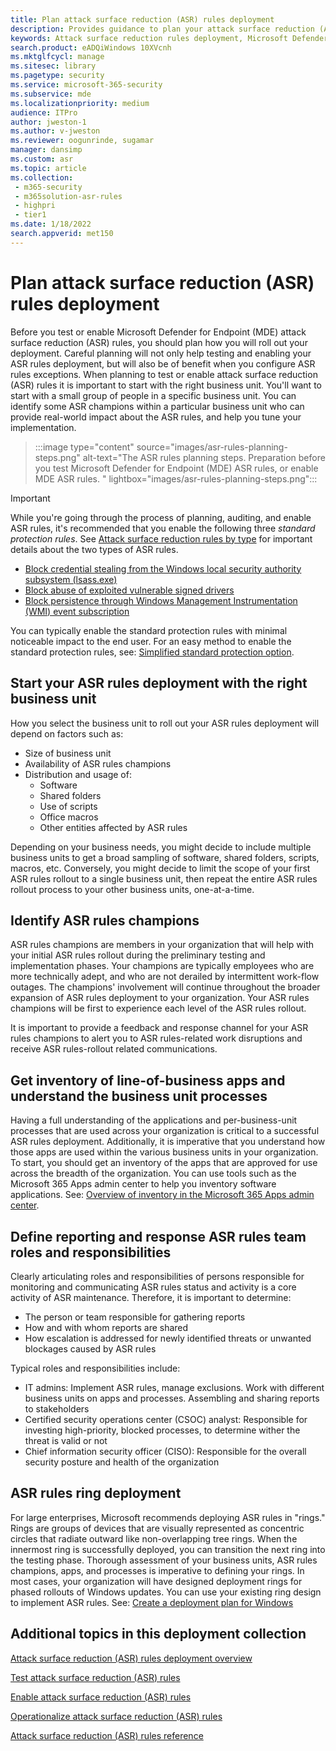 ```yaml
---
title: Plan attack surface reduction (ASR) rules deployment
description: Provides guidance to plan your attack surface reduction (ASR) rules deployment.
keywords: Attack surface reduction rules deployment, Microsoft Defender for Endpoint (MDE) ASR deployment, Defender ASR rules, enable asr rules, configure ASR, host intrusion prevention system, protection rules, anti-exploit rules, anti-exploit, exploit rules, infection prevention rules, Microsoft Defender for Endpoint, configure ASR rules
search.product: eADQiWindows 10XVcnh
ms.mktglfcycl: manage
ms.sitesec: library
ms.pagetype: security
ms.service: microsoft-365-security
ms.subservice: mde
ms.localizationpriority: medium
audience: ITPro
author: jweston-1
ms.author: v-jweston
ms.reviewer: oogunrinde, sugamar
manager: dansimp
ms.custom: asr
ms.topic: article
ms.collection: 
 - m365-security
 - m365solution-asr-rules
 - highpri
 - tier1
ms.date: 1/18/2022
search.appverid: met150
---
```


# Plan attack surface reduction (ASR) rules deployment

Before you test or enable Microsoft Defender for Endpoint (MDE) attack surface reduction (ASR) rules, you should plan how you will roll out your deployment. Careful planning will not only help testing and enabling your ASR rules deployment, but will also be of benefit when you configure ASR rules exceptions. When planning to test or enable attack surface reduction (ASR) rules it is important to start with the right business unit. You'll want to start with a small group of people in a specific business unit. You can identify some ASR champions within a particular business unit who can provide real-world impact about the ASR rules, and help you tune your implementation.

> :::image type="content" source="images/asr-rules-planning-steps.png" alt-text="The ASR rules planning steps. Preparation before you test Microsoft Defender for Endpoint (MDE) ASR rules, or enable MDE ASR rules. " lightbox="images/asr-rules-planning-steps.png":::

> [!IMPORTANT]
>
> While you're going through the process of planning, auditing, and enable ASR rules, it's recommended that you enable the following three _standard protection rules_. See [Attack surface reduction rules by type](attack-surface-reduction-rules-reference.md#attack-surface-reduction-rules-by-type) for important details about the two types of ASR rules.
>
> - [Block credential stealing from the Windows local security authority subsystem (lsass.exe)](attack-surface-reduction-rules-reference.md#block-credential-stealing-from-the-windows-local-security-authority-subsystem)
> - [Block abuse of exploited vulnerable signed drivers](attack-surface-reduction-rules-reference.md#block-abuse-of-exploited-vulnerable-signed-drivers)
> - [Block persistence through Windows Management Instrumentation (WMI) event subscription](attack-surface-reduction-rules-reference.md#block-persistence-through-wmi-event-subscription)
>
> You can typically enable the standard protection rules with minimal noticeable impact to the end user. For an easy method to enable the standard protection rules, see: [Simplified standard protection option](attack-surface-reduction-rules-report.md#simplified-standard-protection-option).

## Start your ASR rules deployment with the right business unit

How you select the business unit to roll out your ASR rules  deployment will depend on factors such as:

- Size of business unit
- Availability of ASR rules champions  
- Distribution and usage of:
  - Software
  - Shared folders
  - Use of scripts
  - Office macros
  - Other entities affected by ASR rules

Depending on your business needs, you might decide to include multiple business units to get a broad sampling of software, shared folders, scripts, macros, etc. Conversely, you might decide to limit the scope of your first ASR rules rollout to a single business unit, then repeat the entire ASR rules rollout process to your other business units, one-at-a-time.

## Identify ASR rules champions

ASR  rules champions are members in your organization that will help with your initial ASR  rules rollout during the preliminary testing and implementation phases. Your champions are typically employees who are more technically adept, and who are not derailed by intermittent work-flow outages. The champions' involvement will continue throughout the broader expansion of ASR rules deployment to your organization. Your ASR rules champions will be first to experience each level of the ASR  rules rollout.

It is important to provide a feedback and response channel for your ASR rules champions to alert you to ASR rules-related work disruptions and receive ASR  rules-rollout related communications.

## Get inventory of line-of-business apps and understand the business unit processes

Having a full understanding of the applications and per-business-unit processes that are used across your organization is critical to a successful ASR rules deployment. Additionally, it is imperative that you understand how those apps are used within the various business units in your organization.
To start, you should get an inventory of the apps that are approved for use across the breadth of the organization. You can use tools such as the Microsoft 365 Apps admin center to help you inventory software applications. See: [Overview of inventory in the Microsoft 365 Apps admin center](/deployoffice/admincenter/inventory).

## Define reporting and response ASR rules team roles and responsibilities

Clearly articulating roles and responsibilities of persons responsible for monitoring and communicating ASR  rules status and activity is a core activity of ASR  maintenance. Therefore, it is important to determine:

- The person or team responsible for gathering reports
- How and with whom reports are shared
- How escalation is addressed for newly identified threats or unwanted blockages caused by ASR rules

Typical roles and responsibilities include:

- IT admins: Implement ASR rules, manage exclusions. Work with different business units on apps and processes. Assembling and sharing reports to stakeholders
- Certified security operations center (CSOC) analyst: Responsible for investing high-priority, blocked processes, to determine wither the threat is valid or not
- Chief information security officer (CISO): Responsible for the overall security posture and health of the organization

## ASR rules ring deployment

For large enterprises, Microsoft recommends deploying ASR  rules in "rings." Rings are groups of devices that are visually represented as concentric circles that radiate outward like non-overlapping tree rings. When the innermost ring is successfully deployed, you can transition the next ring into the testing phase. Thorough assessment of your business units, ASR  rules champions, apps, and processes is imperative to defining your rings.
In most cases, your organization will have designed deployment rings for phased rollouts of Windows updates. You can use your existing ring design to implement ASR  rules.
See: [Create a deployment plan for Windows](/windows/deployment/update/create-deployment-plan)

## Additional topics in this deployment collection

[Attack surface reduction (ASR) rules deployment overview](attack-surface-reduction-rules-deployment.md)

[Test attack surface reduction (ASR) rules](attack-surface-reduction-rules-deployment-test.md)

[Enable attack surface reduction (ASR) rules](attack-surface-reduction-rules-deployment-implement.md)

[Operationalize attack surface reduction (ASR) rules](attack-surface-reduction-rules-deployment-operationalize.md)

[Attack surface reduction (ASR) rules reference](attack-surface-reduction-rules-reference.md)
